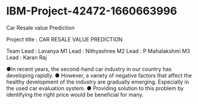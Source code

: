 # IBM-Project-42472-1660663996
Car Resale value Prediction

Project title : CAR RESALE VALUE PREDICTION

Team Lead : Lavanya
M1 Lead : Nithyashree
M2 Lead : P Mahalakshmi
M3 Lead : Karan Raj

●In recent years, the second-hand car industry in our country has developing rapidly.
● However, a variety of negative factors that affect the healthy development of the industry are gradually emerging. Especially in the used car evaluation system.
● Providing solution to this problem by identifying the right price would be beneficial for many.
